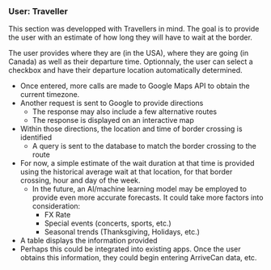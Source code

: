### User: Traveller
This section was developped with Travellers in mind. The goal is to provide the user with an estimate of how long they will have to wait at the border.

The user provides where they are (in the USA), where they are going (in Canada) as well as their departure time. Optionnaly, the user can select a checkbox and have their departure location automatically determined. 

- Once entered, more calls are made to Google Maps API to obtain the current timezone. 
- Another request is sent to Google to provide directions
    - The response may also include a few alternative routes
    - The response is displayed on an interactive map 
- Within those directions, the location and time of border crossing is identified
    - A query is sent to the database to match the border crossing to the route
- For now, a simple estimate of the wait duration at that time is provided using the historical average wait at that location, for that border crossing, hour and day of the week.
    - In the future, an AI/machine learning model may be employed to provide even more accurate forecasts. It could take more factors into consideration:
        - FX Rate
        - Special events (concerts, sports, etc.)
        - Seasonal trends (Thanksgiving, Holidays, etc.)
- A table displays the information provided
- Perhaps this could be integrated into existing apps. Once the user obtains this information, they could begin entering ArriveCan data, etc.
